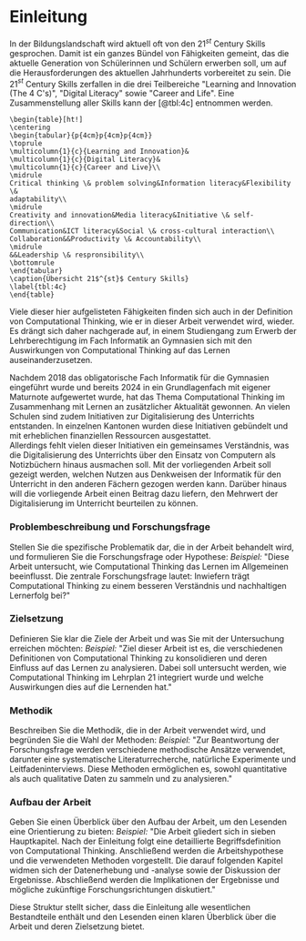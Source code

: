 # Einleitung

In der Bildungslandschaft wird aktuell oft von den 21$^{st}$ Century Skills
gesprochen. Damit ist ein ganzes Bündel von Fähigkeiten gemeint, das die
aktuelle Generation von Schülerinnen und Schülern erwerben soll, um auf
die Herausforderungen des aktuellen Jahrhunderts vorbereitet zu sein.
Die 21$^{st}$ Century Skills zerfallen in die drei Teilbereiche "Learning and
Innovation (The 4 C's)", "Digital Literacy" sowie "Career and Life".
Eine Zusammenstellung aller Skills kann der [@tbl:4c] entnommen werden.

```{=latex}
\begin{table}[ht!]
\centering
\begin{tabular}{p{4cm}p{4cm}p{4cm}}
\toprule
\multicolumn{1}{c}{Learning and Innovation}&
\multicolumn{1}{c}{Digital Literacy}&
\multicolumn{1}{c}{Career and Live}\\
\midrule
Critical thinking \& problem solving&Information literacy&Flexibility \&
adaptability\\
\midrule
Creativity and innovation&Media literacy&Initiative \& self-direction\\
Communication&ICT literacy&Social \& cross-cultural interaction\\
Collaboration&&Productivity \& Accountability\\
\midrule
&&Leadership \& respronsibility\\
\bottomrule
\end{tabular}
\caption{Übersicht 21$^{st}$ Century Skills}
\label{tbl:4c}
\end{table}
```

Viele dieser hier aufgelisteten Fähigkeiten finden sich auch in der
Definition von Computational Thinking, wie er in dieser Arbeit
verwendet wird, wieder. Es drängt sich daher nachgerade auf, in einem
Studiengang zum Erwerb der Lehrberechtigung im Fach Informatik an
Gymnasien sich mit den Auswirkungen von Computational Thinking auf das
Lernen auseinanderzusetzen.

Nachdem 2018 das obligatorische Fach Informatik für die Gymnasien
eingeführt wurde und bereits 2024 in ein Grundlagenfach mit eigener
Maturnote aufgewertet wurde, hat das Thema Computational Thinking im
Zusammenhang mit Lernen an zusätzlicher Aktualität gewonnen. An vielen
Schulen sind zudem Initiativen zur Digitalisierung des Unterrichts
entstanden. In einzelnen Kantonen wurden diese Initiativen gebündelt und
mit erheblichen finanziellen Ressourcen ausgestattet.  
Allerdings fehlt vielen dieser Initiativen ein gemeinsames Verständnis,
was die Digitalisierung des Unterrichts über den Einsatz von Computern
als Notizbüchern hinaus ausmachen soll. Mit der vorliegenden Arbeit soll
gezeigt werden, welchen Nutzen aus Denkweisen der Informatik für den
Unterricht in den anderen Fächern gezogen werden kann. Darüber hinaus
will die vorliegende Arbeit 
einen Beitrag dazu liefern, den Mehrwert der Digitalisierung im
Unterricht beurteilen zu können.

### **Problembeschreibung und Forschungsfrage**
Stellen Sie die spezifische Problematik dar, die in der Arbeit behandelt wird, und formulieren Sie die Forschungsfrage oder Hypothese:
*Beispiel:* "Diese Arbeit untersucht, wie Computational Thinking das Lernen im Allgemeinen beeinflusst. Die zentrale Forschungsfrage lautet: Inwiefern trägt Computational Thinking zu einem besseren Verständnis und nachhaltigen Lernerfolg bei?"

### **Zielsetzung**
Definieren Sie klar die Ziele der Arbeit und was Sie mit der Untersuchung erreichen möchten:
*Beispiel:* "Ziel dieser Arbeit ist es, die verschiedenen Definitionen von Computational Thinking zu konsolidieren und deren Einfluss auf das Lernen zu analysieren. Dabei soll untersucht werden, wie Computational Thinking im Lehrplan 21 integriert wurde und welche Auswirkungen dies auf die Lernenden hat."

### **Methodik**
Beschreiben Sie die Methodik, die in der Arbeit verwendet wird, und begründen Sie die Wahl der Methoden:
*Beispiel:* "Zur Beantwortung der Forschungsfrage werden verschiedene methodische Ansätze verwendet, darunter eine systematische Literaturrecherche, natürliche Experimente und Leitfadeninterviews. Diese Methoden ermöglichen es, sowohl quantitative als auch qualitative Daten zu sammeln und zu analysieren."

### **Aufbau der Arbeit**
Geben Sie einen Überblick über den Aufbau der Arbeit, um den Lesenden eine Orientierung zu bieten:
*Beispiel:* "Die Arbeit gliedert sich in sieben Hauptkapitel. Nach der Einleitung folgt eine detaillierte Begriffsdefinition von Computational Thinking. Anschließend werden die Arbeitshypothese und die verwendeten Methoden vorgestellt. Die darauf folgenden Kapitel widmen sich der Datenerhebung und -analyse sowie der Diskussion der Ergebnisse. Abschließend werden die Implikationen der Ergebnisse und mögliche zukünftige Forschungsrichtungen diskutiert."

Diese Struktur stellt sicher, dass die Einleitung alle wesentlichen Bestandteile enthält und den Lesenden einen klaren Überblick über die Arbeit und deren Zielsetzung bietet.
